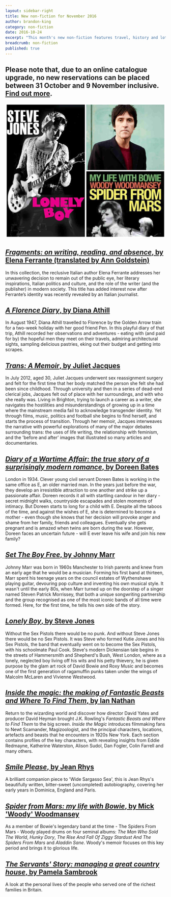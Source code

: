 ```yaml
---
layout: sidebar-right
title: New non-fiction for November 2016
author: brandon-king
category: non-fiction
date: 2016-10-24
excerpt: "This month's new non-fiction features travel, history and lots of music"
breadcrumb: non-fiction
published: true
---
```


## Please note that, due to an online catalogue upgrade, no new reservations can be placed between 31 October and 9 November inclusive. <a href="https://www.suffolklibraries.co.uk/news/online-catalogue-upgrade/">Find out more</a>.


![Steve Jones, Johnny Marr and Mick 'Woody' Woodmansey](/images/featured/featured-november-non-fiction.jpg)

<h2><a href="https://suffolk.spydus.co.uk/cgi-bin/spydus.exe/ENQ/OPAC/BIBENQ/5902239?QRY=CTIBIB%3C%20IRN(56735711)&QRYTEXT=Fragments%20%3A%20on%20writing%2C%20reading%2C%20and%20absence"><cite>Fragments: on writing, reading, and absence</cite>, by Elena Ferrante (translated by Ann Goldstein)</a></h2>

In this collection, the reclusive Italian author Elena Ferrante addresses her unwavering decision to remain out of the public eye, her literary inspirations, Italian politics and culture, and the role of the writer (and the publisher) in modern society. This title has added interest now after Ferrante’s identity was recently revealed by an Italian journalist.

<h2><a href="https://suffolk.spydus.co.uk/cgi-bin/spydus.exe/ENQ/OPAC/BIBENQ/5903172?QRY=CTIBIB%3C%20IRN(66831379)&QRYTEXT=A%20Florence%20diary"><cite>A Florence Diary</cite>, by Diana Athill</a></h2>

In August 1947, Diana Athill travelled to Florence by the Golden Arrow train for a two-week holiday with her good friend Pen. In this playful diary of that trip, Athill recorded her observations and adventures - eating with (and paid for by) the hopeful men they meet on their travels, admiring architectural sights, sampling delicious pastries, eking out their budget and getting into scrapes.

<h2><a href="https://suffolk.spydus.co.uk/cgi-bin/spydus.exe/ENQ/OPAC/BIBENQ/5903850?QRY=CTIBIB%3C%20IRN(53891066)&QRYTEXT=Trans%20%3A%20a%20memoir"><cite>Trans: A Memoir</cite>, by Juliet Jacques</a></h2>

In July 2012, aged 30, Juliet Jacques underwent sex reassignment surgery and felt for the first time that her body matched the person she felt she had been since childhood. Through university and then in a series of dead-end clerical jobs, Jacques felt out of place with her surroundings, and with who she really was. Living in Brighton, trying to launch a career as a writer, she navigates the hostilities and misunderstandings of growing up in a time where the mainstream media fail to acknowledge transgender identity. Yet through films, music, politics and football she begins to find herself, and starts the process of transition. Through her memoir, Jacques interweaves the narrative with powerful explorations of many of the major debates surrounding trans: the uses of life writing, the relationship with feminism, and the 'before and after' images that illustrated so many articles and documentaries.

<h2><a href="https://suffolk.spydus.co.uk/cgi-bin/spydus.exe/ENQ/OPAC/BIBENQ/5904572?QRY=CTIBIB%3C%20IRN(66832575)&QRYTEXT=Diary%20of%20a%20wartime%20affair%20%3A%20the%20true%20story%20of%20a%20surprisingly%20modern%20romance"><cite>Diary of a Wartime Affair: the true story of a surprisingly modern romance</cite>, by Doreen Bates</a></h2>

London in 1934. Clever young civil servant Doreen Bates is working in the same office as E, an older married man. In the years just before the war, they develop an irresistible attraction to one another and strike up a passionate affair. Doreen records it all with startling candour in her diary - secret midnight walks, countryside escapades and stolen moments of intimacy. But Doreen starts to long for a child with E. Despite all the taboos of the time, and against the wishes of E, she is determined to become a mother - even though she knows that her decision will provoke anger and shame from her family, friends and colleagues. Eventually she gets pregnant and is amazed when twins are born during the war. However, Doreen faces an uncertain future - will E ever leave his wife and join his new family?

<h2><a href="https://suffolk.spydus.co.uk/cgi-bin/spydus.exe/ENQ/OPAC/BIBENQ/6151125?QRY=CTIBIB%3C%20IRN(66832701)&QRYTEXT=Set%20the%20boy%20free"><cite>Set The Boy Free</cite>, by Johnny Marr</a></h2>

Johnny Marr was born in 1960s Manchester to Irish parents and knew from an early age that he would be a musician. Forming his first band at thirteen, Marr spent his teenage years on the council estates of Wythenshawe playing guitar, devouring pop culture and inventing his own musical style. It wasn't until the early 80s, when Marr turned up on the doorstep of a singer named Steven Patrick Morrissey, that both a unique songwriting partnership and the group recognised as one of the most iconic bands of all time were formed. Here, for the first time, he tells his own side of the story.

<h2><a href="https://suffolk.spydus.co.uk/cgi-bin/spydus.exe/FULL/OPAC/BIBENQ/6152116/67089755,2"><cite>Lonely Boy</cite>, by Steve Jones</a></h2>

Without the Sex Pistols there would be no punk. And without Steve Jones there would be no Sex Pistols. It was Steve who formed Kutie Jones and his Sex Pistols, the band that eventually went on to become the Sex Pistols, with his schoolmate Paul Cook.  Steve's modern Dickensian tale begins in the streets of Hammersmith and Shepherd's Bush, West London, where as a lonely, neglected boy living off his wits and his petty thievery, he is given purpose by the glam art rock of David Bowie and Roxy Music and becomes one of the first generation of ragamuffin punks taken under the wings of Malcolm McLaren and Vivienne Westwood.

<h2><a href="https://suffolk.spydus.co.uk/cgi-bin/spydus.exe/ENQ/OPAC/BIBENQ/6153678?QRY=CTIBIB%3C%20IRN(67086425)&QRYTEXT=Inside%20the%20magic%20%3A%20the%20making%20of%20Fantastic%20beasts%20and%20where%20to%20find%20them"><cite>Inside the magic: the making of Fantastic Beasts and Where To Find Them</cite>, by Ian Nathan</a></h2>

Return to the wizarding world and discover how director David Yates and producer David Heyman brought J.K. Rowling's <cite>Fantastic Beasts and Where to Find Them</cite> to the big screen. <cite>Inside the Magic</cite> introduces filmmaking fans to Newt Scamander, Magizoologist, and the principal characters, locations, artefacts and beasts that he encounters in 1920s New York. Each section contains profiles of the key characters, with revealing insights from Eddie Redmayne, Katherine Waterston, Alison Sudol, Dan Fogler, Colin Farrell and many others.

<h2><a href="https://suffolk.spydus.co.uk/cgi-bin/spydus.exe/FULL/OPAC/BIBENQ/6155049/67089626,1"><cite>Smile Please</cite>, by Jean Rhys</a></h2>

A brilliant companion piece to 'Wide Sargasso Sea', this is Jean Rhys's beautifully written, bitter-sweet (uncompleted) autobiography, covering her early years in Dominica, England and Paris.

<h2><a href="https://suffolk.spydus.co.uk/cgi-bin/spydus.exe/ENQ/OPAC/BIBENQ/6157915?QRY=CTIBIB%3C%20IRN(65783683)&QRYTEXT=Spider%20from%20Mars%20%3A%20my%20life%20with%20Bowie"><cite>Spider from Mars: my life with Bowie</cite>, by Mick 'Woody' Woodmansey</a></h2>

As a member of Bowie's legendary band at the time - The Spiders From Mars - Woody played drums on four seminal albums: <cite>The Man Who Sold The World</cite>, <cite>Hunky Dory</cite>, <cite>The Rise And Fall Of Ziggy Stardust And The Spiders From Mars</cite> and <cite>Aladdin Sane</cite>. Woody's memoir focuses on this key period and brings it to glorious life.

<h2><a href="https://suffolk.spydus.co.uk/cgi-bin/spydus.exe/ENQ/OPAC/BIBENQ/6159272?QRY=CTIBIB%3C%20IRN(67087315)&QRYTEXT=The%20servants%27%20story%20%3A%20managing%20a%20great%20country%20house"><cite>The Servants' Story: managing a great country house</cite>, by Pamela Sambrook</a></h2>

A look at the personal lives of the people who served one of the richest families in Britain.
